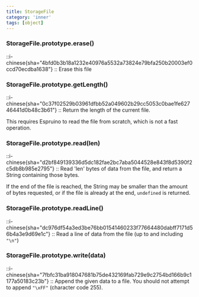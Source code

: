 ```yaml
---
title: StorageFile
category: 'inner'
tags: [object]
---
```


<!--5--> 

### StorageFile.prototype.erase()

::i-chinese{sha="4bfd0b3b18a1232e40976a5532a73824e79bfa250b20003ef0ccd70ecdba1638"}
::
Erase this file

### StorageFile.prototype.getLength()

::i-chinese{sha="0c37f02529b03961dfbb52a049602b29cc5053c0bae1fe62746441d0b48c3b61"}
::
Return the length of the current file.

This requires Espruino to read the file from scratch, which is not a fast
operation.

### StorageFile.prototype.read(len)

::i-chinese{sha="d2bf849139336d5dc182fae2bc7aba5044528e843f8d5390f2c5db8b985e2795"}
::
Read 'len' bytes of data from the file, and return a String containing those
bytes.

If the end of the file is reached, the String may be smaller than the amount of
bytes requested, or if the file is already at the end, `undefined` is returned.

### StorageFile.prototype.readLine()

::i-chinese{sha="dc976df54a3ed3be76bb01541460233f77664480dabff7171d56b4a3e9d69e1c"}
::
Read a line of data from the file (up to and including `"\n"`)

### StorageFile.prototype.write(data)

::i-chinese{sha="7fbfc31ba918047681b75de432169fab729e9c2754bd166b9c1177a50183c23b"}
::
Append the given data to a file. You should not attempt to append `"\xFF"`
(character code 255).
